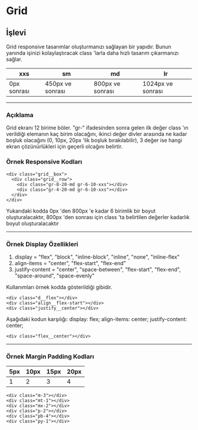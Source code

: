 # Grid

## İşlevi

Grid responsive tasarımlar oluşturmanızı sağlayan bir yapıdır. Bunun yanında işinizi kolaylaştıracak class 'larla daha hızlı tasarım çıkarmanızı sağlar.

xxs           | sm                | md               | lr
------------- | -------------     | -------------    | -------------
0px sonrası   | 450px ve sonrası  | 800px ve sonrası |  1024px ve sonrası

<hr />

### Açıklama
Grid ekranı 12 birime böler. "gr-" ifadesinden sonra gelen ilk değer class 'ın verildiği elemanın kaç birim olacağını, ikinci değer divler arasında ne kadar boşluk olacağını 
(0, 10px, 20px 'lik boşluk bırakılabilir), 3 değer ise hangi ekran çözünürlükleri için geçerli olcağını belirtir.

### Örnek Responsive Kodları

```
<div class="grid__box">
  <div class="grid__row">
    <div class="gr-8-20-md gr-6-10-xxs"></div>
    <div class="gr-4-20-md gr-6-10-xxs"></div>
  </div>
</div>
```

Yukarıdaki kodda 0px 'den 800px 'e kadar 6 birimlik bir boyut oluşturalacaktır, 800px 'den sonrası için class 'ta belirtilen değerler kadarlık boyut 
oluşturalacaktır

<hr />

### Örnek Display Özellikleri
1. display = "flex", "block", "inline-block", "inline", "none", "inline-flex"
2. align-items = "center", "flex-start", "flex-end"
3. justify-content = "center", "space-between", "flex-start", "flex-end", "space-around", "space-evenly"

Kullanımları örnek kodda gösterildiği gibidir.

```
<div class="d__flex"></div>
<div class="align__flex-start"></div>
<div class="justify__center"></div>
```

Aşağıdaki kodun karşılığı:
display: flex;
align-items: center;
justify-content: center;

``` 
<div class="flex__center"></div>
```

<hr />

### Örnek Margin Padding Kodları

5px           | 10px          | 15px          | 20px
------------- | ------------- | ------------- | -------------
1             | 2             | 3             |  4

``` 
<div class="m-3"></div>
<div class="mt-1"></div>
<div class="mx-2"></div>
<div class="p-2"></div>
<div class="pb-4"></div>
<div class="py-1"></div>
```
